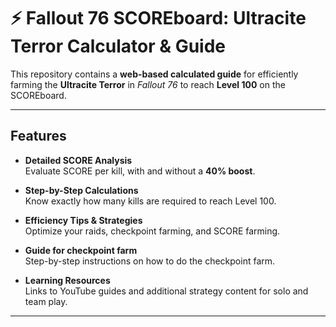 # ⚡ Fallout 76 SCOREboard: Ultracite Terror Calculator & Guide

This repository contains a **web-based calculated guide** for efficiently farming the **Ultracite Terror** in *Fallout 76* to reach **Level 100** on the SCOREboard.  

---

## Features

- **Detailed SCORE Analysis**  
  Evaluate SCORE per kill, with and without a **40% boost**.  

- **Step-by-Step Calculations**  
  Know exactly how many kills are required to reach Level 100.  

- **Efficiency Tips & Strategies**  
  Optimize your raids, checkpoint farming, and SCORE farming.  

- **Guide for checkpoint farm**  
  Step-by-step instructions on how to do the checkpoint farm.

- **Learning Resources**  
  Links to YouTube guides and additional strategy content for solo and team play.  

---